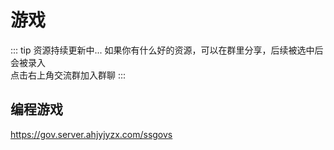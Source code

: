 # 游戏

::: tip 资源持续更新中...
如果你有什么好的资源，可以在群里分享，后续被选中后会被录入 <br>
点击右上角交流群加入群聊
:::

## 编程游戏

https://gov.server.ahjyjyzx.com/ssgovs
